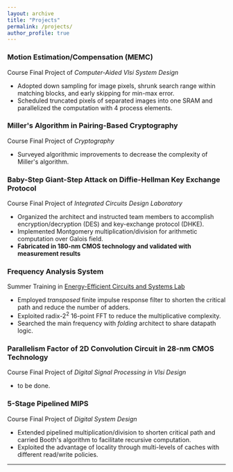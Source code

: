 ```yaml
---
layout: archive
title: "Projects"
permalink: /projects/
author_profile: true
---
```


### Motion Estimation/Compensation (MEMC)  
Course Final Project of *Computer-Aided Vlsi System Design*  
- Adopted down sampling for image pixels, shrunk search range within matching blocks, and early skipping for min-max error.  
- Scheduled truncated pixels of separated images into one SRAM and parallelized the computation with 4 process elements.  

### Miller's Algorithm in Pairing-Based Cryptography  
Course Final Project of *Cryptography*  
- Surveyed algorithmic improvements to decrease the complexity of Miller's algorithm.  

### Baby-Step Giant-Step Attack on Diffie-Hellman Key Exchange Protocol  
Course Final Project of *Integrated Circuits Design Laboratory*  
- Organized the architect and instructed team members to accomplish encryption/decryption (DES) and key-exchange protocol (DHKE).  
- Implemented Montgomery multiplication/division for arithmetic computation over Galois field.  
- **Fabricated in 180-nm CMOS technology and validated with measurement results**  

### Frequency Analysis System  
Summer Training in [Energy-Efficient Circuits and Systems Lab](https://sites.google.com/eecs.ee.ntu.edu.tw/eecslab)  
- Employed *transposed* finite impulse response filter to shorten the critical path and reduce the number of adders.  
- Exploited radix-$2^2$ 16-point FFT to reduce the multiplicative complexity.  
- Searched the main frequency with *folding* architect to share datapath logic.  

### Parallelism Factor of 2D Convolution Circuit in 28-nm CMOS Technology  
Course Final Project of *Digital Signal Processing in Vlsi Design*  
- to be done.

### 5-Stage Pipelined MIPS  
Course Final Project of *Digital System Design*  
- Extended pipelined multiplication/division to shorten critical path and carried Booth's algorithm to facilitate recursive computation.  
- Exploited the advantage of locality through multi-levels of caches with different read/write policies.  

---